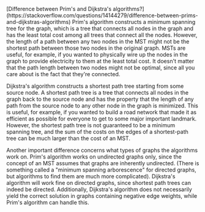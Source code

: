 <p> [Difference between Prim's and Dijkstra's algorithms?] (https://stackoverflow.com/questions/14144279/difference-between-prims-and-dijkstras-algorithms)
Prim's algorithm constructs a minimum spanning tree for the graph, which is a tree that connects all nodes in the graph and has the least total cost among all trees that connect all the nodes. However, the length of a path between any two nodes in the MST might not be the shortest path between those two nodes in the original graph. MSTs are useful, for example, if you wanted to physically wire up the nodes in the graph to provide electricity to them at the least total cost. It doesn't matter that the path length between two nodes might not be optimal, since all you care about is the fact that they're connected.

Dijkstra's algorithm constructs a shortest path tree starting from some source node. A shortest path tree is a tree that connects all nodes in the graph back to the source node and has the property that the length of any path from the source node to any other node in the graph is minimized. This is useful, for example, if you wanted to build a road network that made it as efficient as possible for everyone to get to some major important landmark. However, the shortest path tree is not guaranteed to be a minimum spanning tree, and the sum of the costs on the edges of a shortest-path tree can be much larger than the cost of an MST.

Another important difference concerns what types of graphs the algorithms work on. Prim's algorithm works on undirected graphs only, since the concept of an MST assumes that graphs are inherently undirected. (There is something called a "minimum spanning arborescence" for directed graphs, but algorithms to find them are much more complicated). Dijkstra's algorithm will work fine on directed graphs, since shortest path trees can indeed be directed. Additionally, Dijkstra's algorithm does not necessarily yield the correct solution in graphs containing negative edge weights, while Prim's algorithm can handle this.
